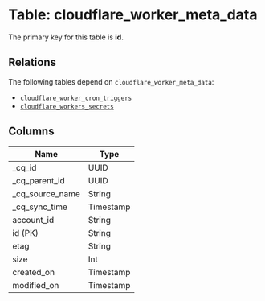 # Table: cloudflare_worker_meta_data



The primary key for this table is **id**.

## Relations
The following tables depend on `cloudflare_worker_meta_data`:
  - [`cloudflare_worker_cron_triggers`](cloudflare_worker_cron_triggers.md)
  - [`cloudflare_workers_secrets`](cloudflare_workers_secrets.md)

## Columns
| Name          | Type          |
| ------------- | ------------- |
|_cq_id|UUID|
|_cq_parent_id|UUID|
|_cq_source_name|String|
|_cq_sync_time|Timestamp|
|account_id|String|
|id (PK)|String|
|etag|String|
|size|Int|
|created_on|Timestamp|
|modified_on|Timestamp|
